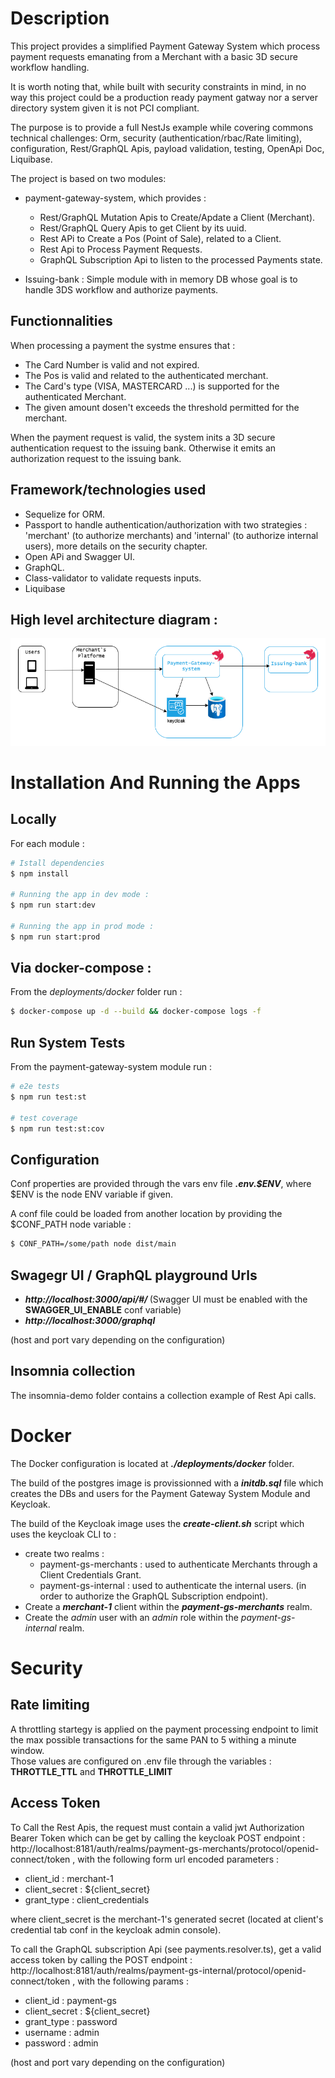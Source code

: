 # Description

This project provides a simplified Payment Gateway System which process payment requests emanating from a Merchant with a basic 3D secure workflow handling.

It is worth noting that, while built with security constraints in mind, in no way this project could be a production ready payment gatway nor a server directory system given it is not PCI compliant.

The purpose is to provide a full NestJs example while covering commons technical challenges: Orm, security (authentication/rbac/Rate limiting), configuration, Rest/GraphQL Apis, payload validation, testing, OpenApi Doc, Liquibase.

The project is based on two modules:

- payment-gateway-system, which provides :

  - Rest/GraphQL Mutation Apis to Create/Apdate a Client (Merchant).
  - Rest/GraphQL Query Apis to get Client by its uuid.
  - Rest APi to Create a Pos (Point of Sale), related to a Client.
  - Rest Api to Process Payment Requests.
  - GraphQL Subscription Api to listen to the processed Payments state.

- Issuing-bank : Simple module with in memory DB whose goal is to handle 3DS workflow and authorize payments.

## Functionnalities

When processing a payment the systme ensures that :

- The Card Number is valid and not expired.
- The Pos is valid and related to the authenticated merchant.
- The Card's type (VISA, MASTERCARD ...) is supported for the authenticated Merchant.
- The given amount dosen't exceeds the threshold permitted for the merchant.

When the payment request is valid, the system inits a 3D secure authentication request to the issuing bank. Otherwise it emits an authorization request to the issuing bank.

## Framework/technologies used

- Sequelize for ORM.
- Passport to handle authentication/authorization with two strategies : 'merchant' (to authorize merchants) and 'internal' (to authorize internal users), more details on the security chapter.
- Open APi and Swagger UI.
- GraphQL.
- Class-validator to validate requests inputs.
- Liquibase

## High level architecture diagram :

![NestJs demo apps](architecure-diagram.png?raw=true)

# Installation And Running the Apps

## Locally

For each module :

```bash
# Istall dependencies
$ npm install

# Running the app in dev mode :
$ npm run start:dev

# Running the app in prod mode :
$ npm run start:prod
```

## Via docker-compose :

From the <i>deployments/docker</i> folder run :

```bash
$ docker-compose up -d --build && docker-compose logs -f
```

## Run System Tests

From the payment-gateway-system module run :

```bash
# e2e tests
$ npm run test:st

# test coverage
$ npm run test:st:cov
```

## Configuration

Conf properties are provided through the vars env file <b><i>.env.$ENV</i></b>, where $ENV is the node ENV variable if given.

A conf file could be loaded from another location by providing the $CONF_PATH node variable :

```bash
$ CONF_PATH=/some/path node dist/main
```

## Swagegr UI / GraphQL playground Urls

- <b><i>http://localhost:3000/api/#/ </i></b> (Swagger UI must be enabled with the <b>SWAGGER_UI_ENABLE</b> conf variable)
- <b><i>http://localhost:3000/graphql</i></b>

(host and port vary depending on the configuration)

## Insomnia collection

The insomnia-demo folder contains a collection example of Rest Api calls.

# Docker

The Docker configuration is located at <b><i>./deployments/docker</i></b> folder.

The build of the postgres image is provissionned with a <b><i>initdb.sql</i></b> file which creates the DBs and users for the Payment Gateway System Module and Keycloak.

The build of the Keycloak image uses the <b><i>create-client.sh</i></b> script which uses the keycloak CLI to :

- create two realms :
  - payment-gs-merchants : used to authenticate Merchants through a Client Credentials Grant.
  - payment-gs-internal : used to authenticate the internal users. (in order to authorize the GraphQL Subscription endpoint).
- Create a <i>**merchant-1**</i> client within the <i>**payment-gs-merchants**</i> realm.
- Create the <i>admin</i> user with an <i>admin</i> role within the <i>payment-gs-internal</i> realm.

# Security

## Rate limiting

A throttling startegy is applied on the payment processing endpoint to limit the max possible transactions for the same PAN to 5 withing a minute window. <br>
Those values are configured on .env file through the variables : <b>THROTTLE_TTL</b> and <b>THROTTLE_LIMIT</b>

## Access Token

To Call the Rest Apis, the request must contain a valid jwt Authorization Bearer Token which can be get by calling the keycloak POST endpoint : http://localhost:8181/auth/realms/payment-gs-merchants/protocol/openid-connect/token , with the following form url encoded parameters :

- client_id : merchant-1
- client_secret : ${client_secret}
- grant_type : client_credentials

where client_secret is the merchant-1's generated secret (located at client's credential tab conf in the keycloak admin console).

To call the GraphQL subscription Api (see payments.resolver.ts), get a valid access token by calling the POST endpoint : http://localhost:8181/auth/realms/payment-gs-internal/protocol/openid-connect/token , with the following params :

- client_id : payment-gs
- client_secret : ${client_secret}
- grant_type : password
- username : admin
- password : admin

(host and port vary depending on the configuration)
